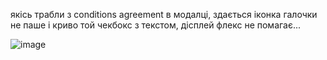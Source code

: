 якісь трабли з conditions agreement в модалці, здається іконка галочки не паше і криво той чекбокс з текстом, дісплей флекс не помагає...

![image](https://user-images.githubusercontent.com/113307928/219414193-544d866f-8ccc-4382-af17-22d36ea47bbc.png)
